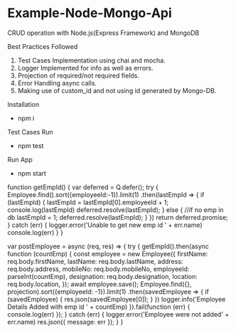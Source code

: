 # Example-Node-Mongo-Api

CRUD operation with Node.js(Express Framework) and MongoDB

Best Practices Followed
1. Test Cases Implementation using chai and mocha.
2. Logger Implemented for info as well as errors.
3. Projection of required/not required fields.
4. Error Handling async calls.
5. Making use of custom_id and not using id generated by Mongo-DB.

Installation
- npm i

Test Cases Run
- npm test

Run App
- npm start



function getEmpId() {
    var deferred = Q.defer();
    try {
        Employee.find().sort({employeeId:-1}).limit(1)
        .then(lastEmpId => {
            if (lastEmpId) {
                lastEmpId = lastEmpId[0].employeeId + 1;
                console.log(lastEmpId)
                deferred.resolve(lastEmpId);
            } else {
                //if no emp in db
                lastEmpId = 1;
                deferred.resolve(lastEmpId);
            }
        })
        return deferred.promise;
    } catch (err) {
        logger.error('Unable to get new emp id ' + err.name)
        console.log(err)
    }
}

















var postEmployee = async (req, res) => {
    try {
        getEmpId().then(async function (countEmp) {
            const employee = new Employee({
                firstName: req.body.firstName,
                lastName: req.body.lastName,
                address: req.body.address,
                mobileNo: req.body.mobileNo,
                employeeId: parseInt(countEmp),
                designation: req.body.designation,
                location: req.body.location,
            });
             await employee.save();
            Employee.find({}, projection).sort({employeeId: -1}).limit(1)
            .then(savedEmployee => {
                if (savedEmployee) {
                    res.json(savedEmployee[0]);
                } 
            })
            logger.info('Employee Details Added with emp id ' + countEmp)
        }).fail(function (err) {
            console.log(err)
        });
    } catch (err) {
        logger.error('Employee were not added' + err.name)
        res.json({
            message: err
        });
    }
}

